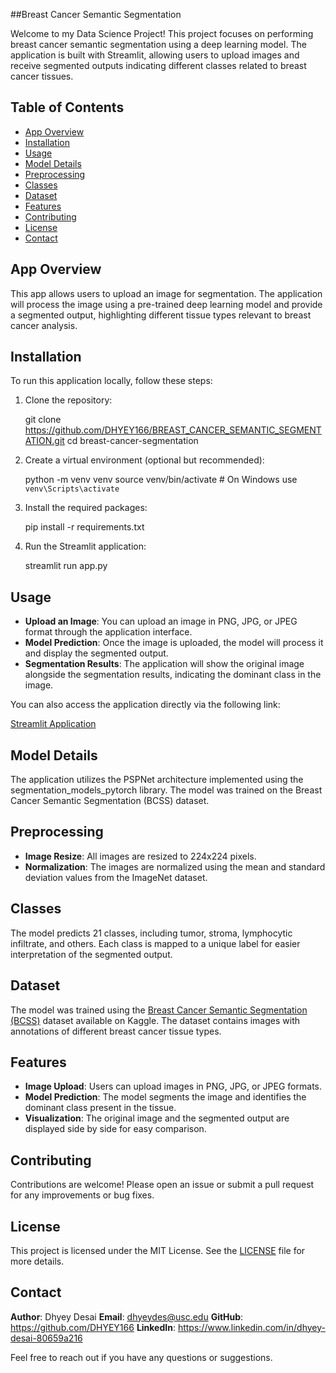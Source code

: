 ##Breast Cancer Semantic Segmentation

Welcome to my Data Science Project! This project focuses on performing breast cancer semantic segmentation using a deep learning model. The application is built with Streamlit, allowing users to upload images and receive segmented outputs indicating different classes related to breast cancer tissues.

## Table of Contents
- [App Overview](#app-overview)
- [Installation](#installation)
- [Usage](#usage)
- [Model Details](#model-details)
- [Preprocessing](#preprocessing)
- [Classes](#classes)
- [Dataset](#dataset)
- [Features](#features)
- [Contributing](#contributing)
- [License](#license)
- [Contact](#contact)

## App Overview

This app allows users to upload an image for segmentation. The application will process the image using a pre-trained deep learning model and provide a segmented output, highlighting different tissue types relevant to breast cancer analysis.

## Installation

To run this application locally, follow these steps:

1. Clone the repository:
   
   git clone https://github.com/DHYEY166/BREAST_CANCER_SEMANTIC_SEGMENTATION.git
   cd breast-cancer-segmentation

2. Create a virtual environment (optional but recommended):

   python -m venv venv
   source venv/bin/activate  # On Windows use `venv\Scripts\activate`

3. Install the required packages:

   pip install -r requirements.txt

4. Run the Streamlit application:

   streamlit run app.py

## Usage

- **Upload an Image**: You can upload an image in PNG, JPG, or JPEG format through the application interface.
- **Model Prediction**: Once the image is uploaded, the model will process it and display the segmented output.
- **Segmentation Results**: The application will show the original image alongside the segmentation results, indicating the dominant class in the image.

You can also access the application directly via the following link:

[Streamlit Application](https://breastcancersemanticsegmentation-4ei9goqle5y39zzmejl3pm.streamlit.app)

## Model Details

The application utilizes the PSPNet architecture implemented using the segmentation_models_pytorch library. The model was trained on the Breast Cancer Semantic Segmentation (BCSS) dataset.

## Preprocessing

- **Image Resize**: All images are resized to 224x224 pixels.
- **Normalization**: The images are normalized using the mean and standard deviation values from the ImageNet dataset.

## Classes

The model predicts 21 classes, including tumor, stroma, lymphocytic infiltrate, and others. Each class is mapped to a unique label for easier interpretation of the segmented output.

## Dataset

The model was trained using the [Breast Cancer Semantic Segmentation (BCSS)](https://www.kaggle.com/datasets/whats2000/breast-cancer-semantic-segmentation-bcss) dataset available on Kaggle. The dataset contains images with annotations of different breast cancer tissue types.

## Features

- **Image Upload**: Users can upload images in PNG, JPG, or JPEG formats.
- **Model Prediction**: The model segments the image and identifies the dominant class present in the tissue.
- **Visualization**: The original image and the segmented output are displayed side by side for easy comparison.

## Contributing

Contributions are welcome! Please open an issue or submit a pull request for any improvements or bug fixes.

## License

This project is licensed under the MIT License. See the [LICENSE](https://github.com/DHYEY166/BREAST_CANCER_SEMANTIC_SEGMENTATION/blob/main/LICENSE) file for more details.

## Contact

**Author**: Dhyey Desai
**Email**: dhyeydes@usc.edu
**GitHub**: https://github.com/DHYEY166
**LinkedIn**: https://www.linkedin.com/in/dhyey-desai-80659a216 

Feel free to reach out if you have any questions or suggestions.
